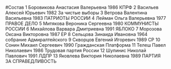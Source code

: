 #Состав
1 Боровикова Анастасия Валерьевна 1986 КПРФ
2 Васильев Алексей Юрьевич 1982 За чистые выборы
3 Ветрова Валентина Васильевна 1983 ПАТРИОТЫ РОССИИ
4 Лейман Ольга Валерьевна 1977 ПРАВОЕ ДЕЛО
5 Митякова Вероника Сергеевна 1980 КОММУНИСТЫ РОССИИ
6 Михайлова Варвара Дмитриевна 1991 ЯБЛОКО
7 Морозова Оксана Викторовна 1987 ЕР
8 Сельцова Зинаида Ивановна 1964 собрание Адмиралтейского
9 Скворцов Евгений Игоревич 1989 СР
10 Сонин Михаил Сергеевич 1990 Гражданская Платформа
11 Телеш Павел Николаевич 1986 Трудовая партия России
12 Шупинис Николай Павлович 1991 ЛДПР
13 Яковлева Виктория Николаевна 1989 ПАРТИЯ ЗА СПРАВЕДЛИВОСТЬ
